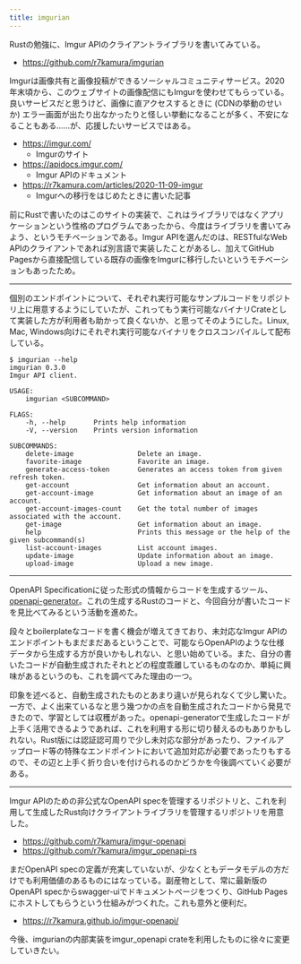 ```yaml
---
title: imgurian
---
```


Rustの勉強に、Imgur APIのクライアントライブラリを書いてみている。

- <https://github.com/r7kamura/imgurian>

Imgurは画像共有と画像投稿ができるソーシャルコミュニティサービス。2020年末頃から、このウェブサイトの画像配信にもImgurを使わせてもらっている。良いサービスだと思うけど、画像に直アクセスするときに (CDNの挙動のせいか) エラー画面が出たり出なかったりと怪しい挙動になることが多く、不安になることもある……が、応援したいサービスではある。

- <https://imgur.com/>
    - Imgurのサイト
- <https://apidocs.imgur.com/>
    - Imgur APIのドキュメント
- <https://r7kamura.com/articles/2020-11-09-imgur>
    - Imgurへの移行をはじめたときに書いた記事

前にRustで書いたのはこのサイトの実装で、これはライブラリではなくアプリケーションという性格のプログラムであったから、今度はライブラリを書いてみよう、というモチベーションである。Imgur APIを選んだのは、RESTfulなWeb APIのクライアントであれば別言語で実装したことがあるし、加えてGitHub Pagesから直接配信している既存の画像をImgurに移行したいというモチベーションもあったため。

---

個別のエンドポイントについて、それぞれ実行可能なサンプルコードをリポジトリ上に用意するようにしていたが、これってもう実行可能なバイナリCrateとして実装した方が利用者も助かって良くないか、と思ってそのようにした。Linux, Mac, Windows向けにそれぞれ実行可能なバイナリをクロスコンパイルして配布している。

```console
$ imgurian --help
imgurian 0.3.0
Imgur API client.

USAGE:
    imgurian <SUBCOMMAND>

FLAGS:
    -h, --help       Prints help information
    -V, --version    Prints version information

SUBCOMMANDS:
    delete-image                Delete an image.
    favorite-image              Favorite an image.
    generate-access-token       Generates an access token from given refresh token.
    get-account                 Get information about an account.
    get-account-image           Get information about an image of an account.
    get-account-images-count    Get the total number of images associated with the account.
    get-image                   Get information about an image.
    help                        Prints this message or the help of the given subcommand(s)
    list-account-images         List account images.
    update-image                Update information about an image.
    upload-image                Upload a new image.
```

---

OpenAPI Specificationに従った形式の情報からコードを生成するツール、[openapi-generator](https://openapi-generator.tech/)。これの生成するRustのコードと、今回自分が書いたコードを見比べてみるという活動を進めた。

段々とboilerplateなコードを書く機会が増えてきており、未対応なImgur APIのエンドポイントもまだまだあるということで、可能ならOpenAPIのような仕様データから生成する方が良いかもしれない、と思い始めている。また、自分の書いたコードが自動生成されたそれとどの程度乖離しているものなのか、単純に興味があるというのも、これを調べてみた理由の一つ。

印象を述べると、自動生成されたものとあまり違いが見られなくて少し驚いた。一方で、よく出来ているなと思う幾つかの点を自動生成されたコードから発見できたので、学習としては収穫があった。openapi-generatorで生成したコードが上手く活用できるようであれば、これを利用する形に切り替えるのもありかもしれない。Rust版には認証認可周りで少し未対応な部分があったり、ファイルアップロード等の特殊なエンドポイントにおいて追加対応が必要であったりもするので、その辺と上手く折り合いを付けられるのかどうかを今後調べていく必要がある。

---

Imgur APIのための非公式なOpenAPI specを管理するリポジトリと、これを利用して生成したRust向けクライアントライブラリを管理するリポジトリを用意した。

- <https://github.com/r7kamura/imgur-openapi>
- <https://github.com/r7kamura/imgur_openapi-rs>

まだOpenAPI specの定義が充実していないが、少なくともデータモデルの方だけでも利用価値のあるものにはなっている。副産物として、常に最新版のOpenAPI specからswagger-uiでドキュメントページをつくり、GitHub Pagesにホストしてもらうという仕組みがつくれた。これも意外と便利だ。

- <https://r7kamura.github.io/imgur-openapi/>

今後、imgurianの内部実装をimgur_openapi crateを利用したものに徐々に変更していきたい。
